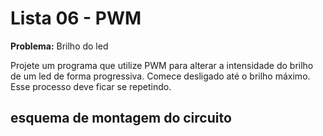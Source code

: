 # Lista 06 - PWM

**Problema:** Brilho do led

Projete um programa que utilize PWM para alterar a intensidade do brilho de um led de
forma progressiva. Comece desligado até o brilho máximo. Esse processo deve ficar se
repetindo.

## esquema de montagem do circuito

